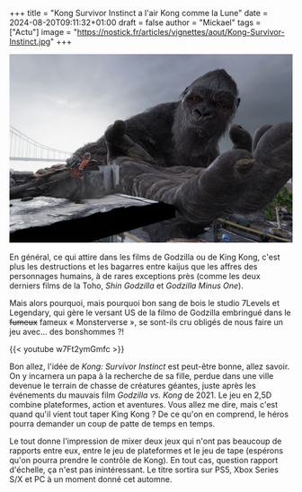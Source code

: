 +++
title = "Kong Survivor Instinct a l'air Kong comme la Lune"
date = 2024-08-20T09:11:32+01:00
draft = false
author = "Mickael"
tags = ["Actu"]
image = "https://nostick.fr/articles/vignettes/aout/Kong-Survivor-Instinct.jpg"
+++

![Kong: Survivor Instinct](Kong-Survivor-Instinct.jpg "Vous avez commandé un Uber géant ?")

En général, ce qui attire dans les films de Godzilla ou de King Kong, c'est plus les destructions et les bagarres entre kaijus que les affres des personnages humains, à de rares exceptions près (comme les deux derniers films de la Toho, *Shin Godzilla* et *Godzilla Minus One*). 

Mais alors pourquoi, mais pourquoi bon sang de bois le studio 7Levels et Legendary, qui gère le versant US de la filmo de Godzilla embringué dans le ~~fumeux~~ fameux « Monsterverse », se sont-ils cru obligés de nous faire un jeu avec… des bonshommes ?!

{{< youtube w7Ft2ymGmfc >}} 

Bon allez, l'idée de *Kong: Survivor Instinct* est peut-être bonne, allez savoir. On y incarnera un papa à la recherche de sa fille, perdue dans une ville devenue le terrain de chasse de créatures géantes, juste après les événements du mauvais film *Godzilla vs. Kong* de 2021. Le jeu en 2,5D combine plateformes, action et aventures. Vous allez me dire, mais c'est quand qu'il vient tout taper King Kong ? De ce qu'on en comprend, le héros pourra demander un coup de patte de temps en temps.

Le tout donne l'impression de mixer deux jeux qui n'ont pas beaucoup de rapports entre eux, entre le jeu de plateformes et le jeu de tape (espérons qu'on pourra prendre le contrôle de Kong). En tout cas, question rapport d'échelle, ça n'est pas inintéressant. Le titre sortira sur PS5, Xbox Series S/X et PC à un moment donné cet automne.